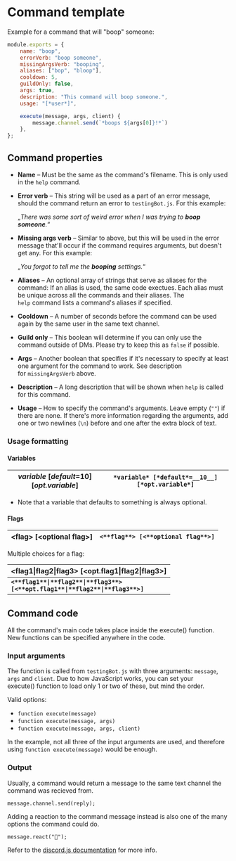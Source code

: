 # Command template

Example for a command that will "boop" someone:

```javascript
module.exports = {
    name: "boop",
    errorVerb: "boop someone",
    missingArgsVerb: "booping",
    aliases: ["bop", "bloop"],
    cooldown: 5,
    guildOnly: false,
    args: true,
    description: "This command will boop someone.",
    usage: "[*user*]",

    execute(message, args, client) {
        message.channel.send(`*boops ${args[0]}!*`)
    },
};
```

## Command properties

* **Name** – Must be the same as the command's filename. This is only used in the `help`&nbsp;command.

* **Error verb** – This string will be used as a part of an error message, should the command return an error to&nbsp;`testingBot.js`. For this example:

  „*There was some sort of weird error when I was trying to **boop someone**.*“

* **Missing args verb** – Similar to above, but this will be used in the error message that'll occur if the command requires arguments, but doesn't get any. For this example:

  „*You forgot to tell me the **booping** settings.*“

* **Aliases** – An optional array of strings that serve as aliases for the command: If an alias is used, the same code exectues. Each alias must be unique across all the commands and their aliases. The `help`&nbsp;command lists a command's aliases if specified.

* **Cooldown** – A number of seconds before the command can be used again by the same user in the same text channel.

* **Guild only** – This boolean will determine if you can only use the command outside of DMs. Please try to keep this as&nbsp;`false` if possible.

* **Args** – Another boolean that specifies if it's necessary to specify at least one argument for the command to work. See description for&nbsp;`missingArgsVerb` above.

* **Description** – A long description that will be shown when `help`&nbsp;is called for this command.

* **Usage** – How to specify the command's arguments. Leave empty&nbsp;(`""`) if there are none. If there's more information regarding the arguments, add one or two newlines&nbsp;(`\n`) before and one after the extra block of text.

### Usage formatting

#### Variables

|*variable* \[*default*=__10__\] \[*opt.variable*\]|`*variable* [*default*=__10__] [*opt.variable*]`|
|--------------------------------------------------|------------------------------------------------|

* Note that a variable that defaults to something is always optional.

#### Flags

|\<**flag**\> \[\<**optional&nbsp;flag**\>\]|`<**flag**> [<**optional flag**>]`|
|-------------------------------------------|----------------------------------|

Multiple choices for a flag:

|\<**flag1**\|**flag2**\|**flag3**\> \[\<**opt.flag1**\|**flag2**\|**flag3**\>\]|
|-------------------------------------------------------------------------------|
**<code><\*\*flag1\*\*\|\*\*flag2\*\*\|\*\*flag3\*\*> [<\*\*opt.flag1\*\*\|\*\*flag2\*\*\|\*\*flag3\*\*>]</code>**|

## Command code

All the command's main code takes place inside the execute()&nbsp;function. New functions can be specified anywhere in the code.

### Input arguments

The function is called from `testingBot.js` with three arguments: `message`, `args` and `client`. Due to how JavaScript works, you can set your execute()&nbsp;function to load only 1&nbsp;or two of these, but mind the order.

Valid options:

* `function execute(message)`
* `function execute(message, args)`
* `function execute(message, args, client)`

In the example, not all three of the input arguments are used, and therefore using `function execute(message)` would be enough.

### Output

Usually, a command would return a message to the same text channel the command was recieved from.

`message.channel.send(reply);`

Adding a reaction to the command message instead is also one of the many options the command could do.

`message.react("🍪");`

Refer to the [discord.js documentation](https://discord.js.org/#/docs/main/stable/class/Message) for more info.
